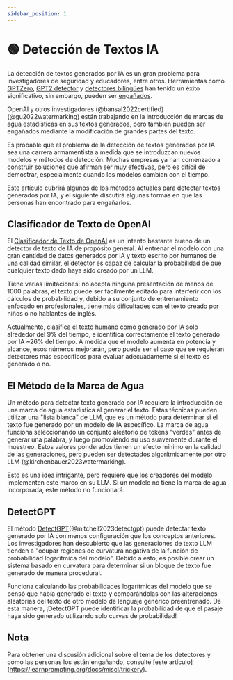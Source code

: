 ```yaml
---
sidebar_position: 1
---
```


# 🟢 Detección de Textos IA

La detección de textos generados por IA es un gran problema para investigadores de seguridad y educadores, entre otros. Herramientas como [GPTZero](https://gptzero.me), [GPT2 detector](https://openai-openai-detector.hf.space) y [detectores bilingües](https://github.com/Hello-SimpleAI/chatgpt-comparison-detection) han tenido un éxito significativo, sin embargo, pueden ser [engañados](https://learnprompting.org/docs/miscl/trickery).

OpenAI y otros investigadores (@bansal2022certified) (@gu2022watermarking) están trabajando en la introducción de marcas de agua estadísticas en sus textos generados, pero también pueden ser engañados mediante la modificación de grandes partes del texto.

Es probable que el problema de la detección de textos generados por IA sea una carrera armamentista a medida que se introduzcan nuevos modelos y métodos de detección. Muchas empresas ya han comenzado a construir soluciones que afirman ser muy efectivas, pero es difícil de demostrar, especialmente cuando los modelos cambian con el tiempo.

Este artículo cubrirá algunos de los métodos actuales para detectar textos generados por IA, y el siguiente discutirá algunas formas en que las personas han encontrado para engañarlos.

## Clasificador de Texto de OpenAI

El [Clasificador de Texto de OpenAI](https://platform.openai.com/ai-text-classifier) es un intento bastante bueno de un detector de texto de IA de propósito general. Al entrenar el modelo con una gran cantidad de datos generados por IA y texto escrito por humanos de una calidad similar, el detector es capaz de calcular la probabilidad de que cualquier texto dado haya sido creado por un LLM.

Tiene varias limitaciones: no acepta ninguna presentación de menos de 1000 palabras, el texto puede ser fácilmente editado para interferir con los cálculos de probabilidad y, debido a su conjunto de entrenamiento enfocado en profesionales, tiene más dificultades con el texto creado por niños o no hablantes de inglés.

Actualmente, clasifica el texto humano como generado por IA solo alrededor del 9% del tiempo, e identifica correctamente el texto generado por IA ~26% del tiempo. A medida que el modelo aumenta en potencia y alcance, esos números mejorarán, pero puede ser el caso que se requieran detectores más específicos para evaluar adecuadamente si el texto es generado o no.

## El Método de la Marca de Agua

Un método para detectar texto generado por IA requiere la introducción de una marca de agua estadística al generar el texto. Estas técnicas pueden utilizar una "lista blanca" de LLM, que es un método para determinar si el texto fue generado por un modelo de IA específico. La marca de agua funciona seleccionando un conjunto aleatorio de tokens "verdes" antes de generar una palabra, y luego promoviendo su uso suavemente durante el muestreo. Estos valores ponderados tienen un efecto mínimo en la calidad de las generaciones, pero pueden ser detectados algorítmicamente por otro LLM (@kirchenbauer2023watermarking).

Esto es una idea intrigante, pero requiere que los creadores del modelo implementen este marco en su LLM. Si un modelo no tiene la marca de agua incorporada, este método no funcionará.

## DetectGPT

El método [DetectGPT](https://detectgpt.ericmitchell.ai/)(@mitchell2023detectgpt) puede detectar texto generado por IA con menos configuración que los conceptos anteriores. Los investigadores han descubierto que las generaciones de texto LLM tienden a "ocupar regiones de curvatura negativa de la función de probabilidad logarítmica del modelo". Debido a esto, es posible crear un sistema basado en curvatura para determinar si un bloque de texto fue generado de manera procedural.

Funciona calculando las probabilidades logarítmicas del modelo que se pensó que había generado el texto y comparándolas con las alteraciones aleatorias del texto de otro modelo de lenguaje genérico preentrenado. De esta manera, ¡DetectGPT puede identificar la probabilidad de que el pasaje haya sido generado utilizando solo curvas de probabilidad!

## Nota

Para obtener una discusión adicional sobre el tema de los detectores y cómo las personas los están engañando, consulte [este artículo] (https://learnprompting.org/docs/miscl/trickery).

